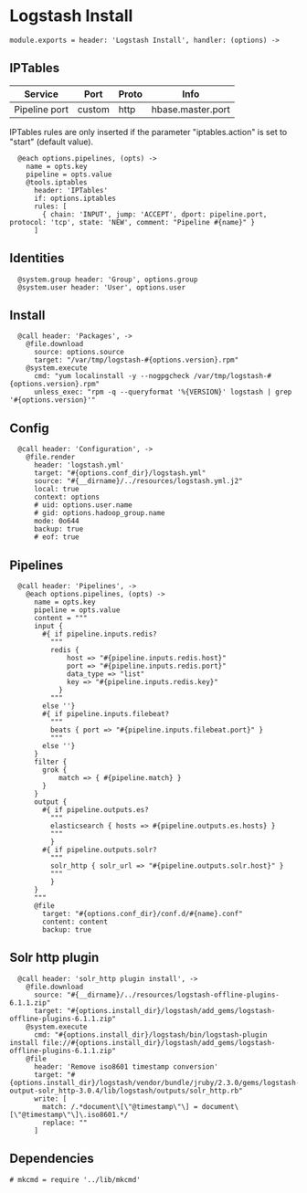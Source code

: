
# Logstash Install

    module.exports = header: 'Logstash Install', handler: (options) ->

## IPTables

| Service             | Port   | Proto | Info                   |
|---------------------|------- |-------|------------------------|
| Pipeline port       | custom | http  | hbase.master.port      |

IPTables rules are only inserted if the parameter "iptables.action" is set to
"start" (default value).

      @each options.pipelines, (opts) ->
        name = opts.key
        pipeline = opts.value
        @tools.iptables
          header: 'IPTables'
          if: options.iptables
          rules: [
            { chain: 'INPUT', jump: 'ACCEPT', dport: pipeline.port, protocol: 'tcp', state: 'NEW', comment: "Pipeline #{name}" }
          ]
          
## Identities

      @system.group header: 'Group', options.group
      @system.user header: 'User', options.user

## Install

      @call header: 'Packages', ->
        @file.download
          source: options.source
          target: "/var/tmp/logstash-#{options.version}.rpm"
        @system.execute
          cmd: "yum localinstall -y --nogpgcheck /var/tmp/logstash-#{options.version}.rpm"
          unless_exec: "rpm -q --queryformat '%{VERSION}' logstash | grep '#{options.version}'"

## Config

      @call header: 'Configuration', ->
        @file.render
          header: 'logstash.yml'
          target: "#{options.conf_dir}/logstash.yml"
          source: "#{__dirname}/../resources/logstash.yml.j2"
          local: true
          context: options
          # uid: options.user.name
          # gid: options.hadoop_group.name
          mode: 0o644
          backup: true
          # eof: true
          
## Pipelines

      @call header: 'Pipelines', ->
        @each options.pipelines, (opts) ->
          name = opts.key
          pipeline = opts.value
          content = """
          input {
            #{ if pipeline.inputs.redis?
              """
              redis {
                  host => "#{pipeline.inputs.redis.host}"
                  port => "#{pipeline.inputs.redis.port}"
                  data_type => "list"
                  key => "#{pipeline.inputs.redis.key}"
                }
              """
            else ''}
            #{ if pipeline.inputs.filebeat?
              """
              beats { port => "#{pipeline.inputs.filebeat.port}" }
              """
            else ''}
          }
          filter {
            grok {
                match => { #{pipeline.match} }
            }
          }
          output {
            #{ if pipeline.outputs.es?
              """
              elasticsearch { hosts => #{pipeline.outputs.es.hosts} }
              """
              }
            #{ if pipeline.outputs.solr?
              """
              solr_http { solr_url => "#{pipeline.outputs.solr.host}" }
              """
              }
          }
          """
          @file
            target: "#{options.conf_dir}/conf.d/#{name}.conf"
            content: content
            backup: true

## Solr http plugin

      @call header: 'solr_http plugin install', ->        
        @file.download
          source: "#{__dirname}/../resources/logstash-offline-plugins-6.1.1.zip"
          target: "#{options.install_dir}/logstash/add_gems/logstash-offline-plugins-6.1.1.zip"
        @system.execute
          cmd: "#{options.install_dir}/logstash/bin/logstash-plugin install file://#{options.install_dir}/logstash/add_gems/logstash-offline-plugins-6.1.1.zip"
        @file
          header: 'Remove iso8601 timestamp conversion'
          target: "#{options.install_dir}/logstash/vendor/bundle/jruby/2.3.0/gems/logstash-output-solr_http-3.0.4/lib/logstash/outputs/solr_http.rb"
          write: [
            match: /.*document\[\"@timestamp\"\] = document\[\"@timestamp\"\]\.iso8601.*/
            replace: ""
          ]
          
## Dependencies

    # mkcmd = require '../lib/mkcmd'
